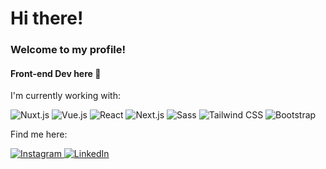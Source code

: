 <h1>Hi there!</h1>
<h3>Welcome to my profile!</h3>
<h4>Front-end Dev here 🥸</h4>
<p>I'm currently working with:</p>
<p>
	<img alt="Nuxt.js" src="https://img.shields.io/badge/-Nuxt.js-00DC82?style=flat-square&logo=nuxt.js&logoColor=white" />
	<img alt="Vue.js" src="https://img.shields.io/badge/-Vue.js-4FC08D?style=flat-square&logo=vue.js&logoColor=white" />
	<img alt="React" src="https://img.shields.io/badge/-React-45b8d8?style=flat-square&logo=react&logoColor=white" />
	<img alt="Next.js" src="https://img.shields.io/badge/-Next-000000?style=flat-square&logo=next.js&logoColor=white" />
	<img alt="Sass" src="https://img.shields.io/badge/-Sass-CC6699?style=flat-square&logo=sass&logoColor=white" />
	<img alt="Tailwind CSS" src="https://img.shields.io/badge/-Tailwind-06B6D4?style=flat-square&logo=tailwindcss&logoColor=white" />
	<img alt="Bootstrap" src="https://img.shields.io/badge/-Bootstrap-7952B3?style=flat-square&logo=bootstrap&logoColor=white" />
</p>
<p>Find me here:</p>
<p>
	<a href="https://www.instagram.com/bogdan12893" target="_blank">
		<img alt="Instagram" src="https://img.shields.io/badge/-Instagram-E4405F?style=flat-square&logo=instagram&logoColor=white" />
	</a>
	<a href="https://www.linkedin.com/in/bogdan-cadar-8aaaa2b6" target="_blank">
		<img alt="LinkedIn" src="https://img.shields.io/badge/-LinkedIn-0A66C2?style=flat-square&logo=linkedin&logoColor=white" />
	</a>
</p>



<!--
**bogdan12893/bogdan12893** is a ✨ _special_ ✨ repository because its `README.md` (this file) appears on your GitHub profile.

Here are some ideas to get you started:

- 🔭 I’m currently working on ...
- 🌱 I’m currently learning ...
- 👯 I’m looking to collaborate on ...
- 🤔 I’m looking for help with ...
- 💬 Ask me about ...
- 📫 How to reach me: ...
- 😄 Pronouns: ...
- ⚡ Fun fact: ...
-->
